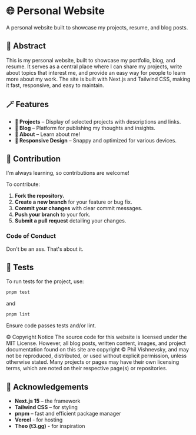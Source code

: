 # 🌐 Personal Website
A personal website built to showcase my projects, resume, and blog posts.

## 📄 Abstract
This is my personal website, built to showcase my portfolio, blog, and resume. It serves as a central place where I can share my projects, write about topics that interest me, and provide an easy way for people to learn more about my work. The site is built with Next.js and Tailwind CSS, making it fast, responsive, and easy to maintain.

## 🪄 Features
- **📄 Projects** – Display of selected projects with descriptions and links.
- **📝 Blog** – Platform for publishing my thoughts and insights.
- **📄 About** – Learn about me!
- **📱 Responsive Design** – Snappy and optimized for various devices.

## 💬 Contribution
I'm always learning, so contributions are welcome! 

To contribute:
1. **Fork the repository.**
2. **Create a new branch** for your feature or bug fix.
3. **Commit your changes** with clear commit messages.
4. **Push your branch** to your fork.
5. **Submit a pull request** detailing your changes.

### Code of Conduct
Don't be an ass. That's about it.

## 🧪 Tests
To run tests for the project, use:
```bash
pnpm test
```
and 
```bash
pnpm lint
```
Ensure code passes tests and/or lint.

©️ Copyright Notice
The source code for this website is licensed under the MIT License.
However, all blog posts, written content, images, and project documentation found on this site are copyright © Phil Vishnevsky, and may not be reproduced, distributed, or used without explicit permission, unless otherwise stated.
Many projects or pages may have their own licensing terms, which are noted on their respective page(s) or repositories.

## 🤝 Acknowledgements
- **Next.js 15** – the framework
- **Tailwind CSS** – for styling
- **pnpm** – fast and efficient package manager
- **Vercel** - for hosting
- **Theo (t3.gg)** - for inspiration
